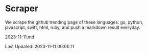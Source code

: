 # Scraper

We scrape the github trending page of these languages: go, python, javascript, swift, html, ruby, and push a markdown result everyday.

[2023-11-11.md](https://github.com/henson/Scraper/blob/master/2023-11-11.md)

Last Updated: 2023-11-11 00:00:11